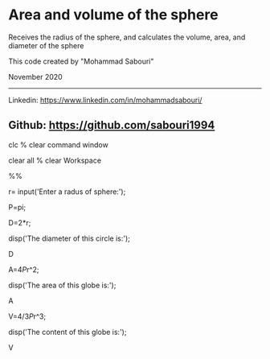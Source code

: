 # Area and volume of the sphere

Receives the radius of the sphere, and calculates the volume, area, and diameter of the sphere

 This code created by "Mohammad Sabouri"

 November 2020

----------------------------------------------------------
 Linkedin:   https://www.linkedin.com/in/mohammadsabouri/

 Github:     https://github.com/sabouri1994
----------------------------------------------------------


clc  % clear command window

clear all  % clear Workspace

%%

r= input('Enter a radus of sphere:');

P=pi;

D=2*r;

disp('The diameter of this circle is:');

D

A=4*P*r^2;

disp('The area of this globe is:');

A

V=4/3*P*r^3;

disp('The content of this globe is:');

V
